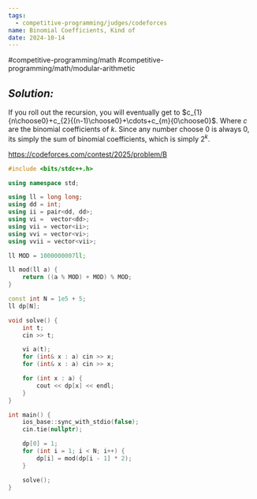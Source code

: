 ```yaml
---
tags:
  - competitive-programming/judges/codeforces
name: Binomial Coefficients, Kind of
date: 2024-10-14
---
```

#competitive-programming/math #competitive-programming/math/modular-arithmetic 
## _Solution:_
If you roll out the recursion, you will eventually get to $c_{1}{n\choose0}+c_{2}{(n-1)\choose0}+\cdots+c_{m}{0\choose0}$. Where $c$ are the binomial coefficients of $k$. Since any number choose 0 is always 0, its simply the sum of binomial coefficients, which is simply $2^{k}$.

https://codeforces.com/contest/2025/problem/B
```cpp
#include <bits/stdc++.h>

using namespace std;

using ll = long long;
using dd = int;
using ii = pair<dd, dd>;
using vi =  vector<dd>;
using vii = vector<ii>;
using vvi = vector<vi>;
using vvii = vector<vii>;

ll MOD = 1000000007ll;

ll mod(ll a) {
    return ((a % MOD) + MOD) % MOD;
}

const int N = 1e5 + 5;
ll dp[N];

void solve() {
    int t;
    cin >> t;

    vi a(t);
    for (int& x : a) cin >> x;
    for (int& x : a) cin >> x;

    for (int x : a) {
        cout << dp[x] << endl;
    }
}

int main() {
    ios_base::sync_with_stdio(false);
    cin.tie(nullptr);

    dp[0] = 1;
    for (int i = 1; i < N; i++) {
        dp[i] = mod(dp[i - 1] * 2);
    }

    solve();
}
```